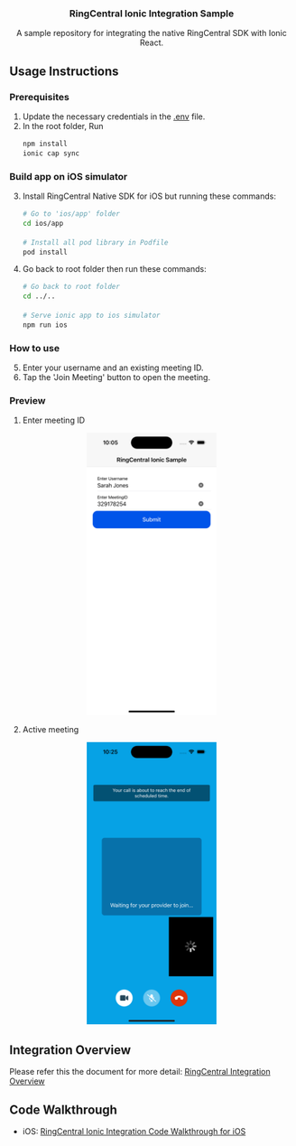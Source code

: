 <div align="center">
    <h3 align="center">RingCentral Ionic Integration Sample</h3>
    <p align="center">A sample repository for integrating the native RingCentral SDK with Ionic React.</p>
</div>

<!-- USAGE INSTRUCTIONS -->

## Usage Instructions

### Prerequisites

1. Update the necessary credentials in the [.env](/.env) file.
2. In the root folder, Run
   ```sh
   npm install
   ionic cap sync
   ```

### Build app on iOS simulator

3. Install RingCentral Native SDK for iOS but running these commands:
    ```sh
    # Go to 'ios/app' folder
    cd ios/app

    # Install all pod library in Podfile
    pod install
    ```
4. Go back to root folder then run these commands:
   ```sh
   # Go back to root folder
   cd ../..

   # Serve ionic app to ios simulator
   npm run ios

   ```

### How to use

5. Enter your username and an existing meeting ID. 
6. Tap the 'Join Meeting' button to open the meeting.

### Preview
1. Enter meeting ID
<div align="center">
    <img src="doc/images/demo.png" alt="Alt text" height="500">
</div>

2. Active meeting
<div align="center">
    <img src="doc/images/demo_active_meeting.png" alt="Alt text" height="500">
</div>

## Integration Overview
Please refer this the document for more detail: [RingCentral Integration Overview](./doc/integration_guide.md)

## Code Walkthrough
- iOS: [RingCentral Ionic Integration Code Walkthrough for iOS](./doc/ios_coding_walkthrough.md)